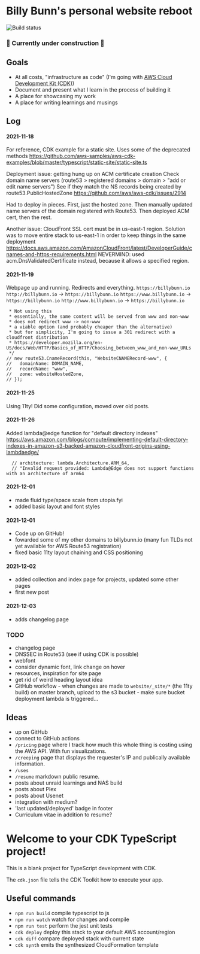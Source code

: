 # Billy Bunn's personal website reboot
![Build status](https://github.com/<org>/<repo>/workflows/build-and-deploy/badge.svg "GitHub Actions Build Status")
### 🚧 Currently under construction 🚧

## Goals

- At all costs, "infrastructure as code" (I'm going with [AWS Cloud Development Kit (CDK)](https://aws.amazon.com/cdk/))
- Document and present what I learn in the process of building it
- A place for showcasing my work
- A place for writing learnings and musings



## Log

#### 2021-11-18
For reference, CDK example for a static site. Uses some of the deprecated methods 
https://github.com/aws-samples/aws-cdk-examples/blob/master/typescript/static-site/static-site.ts

Deployment issue: getting hung up on ACM certificate creation
Check domain name servers (route53 > registered domains > domain > "add or edit name servers")
See if they match the NS records being created by route53.PublicHostedZone
https://github.com/aws/aws-cdk/issues/2914

Had to deploy in pieces. First, just the hosted zone. 
Then manually updated name servers of the domain registered with Route53. 
Then deployed ACM cert, then the rest.

Another issue: CloudFront SSL cert must be in us-east-1 region. 
Solution was to move entire stack to us-east-1 in order to keep things in the same deployment
https://docs.aws.amazon.com/AmazonCloudFront/latest/DeveloperGuide/cnames-and-https-requirements.html
NEVERMIND: used acm.DnsValidatedCertificate instead, because it allows a specified region.

#### 2021-11-19
Webpage up and running. Redirects and everything. 
                                `https://billybunn.io`
`http://billybunn.io`       ->  `https://billybunn.io`
`https://www.billybunn.io`  ->  `https://billybunn.io`
`http://www.billybunn.io`   ->  `https://billybunn.io`

     * Not using this
     * essentially, the same content will be served from www and non-www
     * does not redirect www -> non-www
     * a viable option (and probably cheaper than the alternative)
     * but for simplicity, I'm going to issue a 301 redirect with a cloudfront distribution
     * https://developer.mozilla.org/en-US/docs/Web/HTTP/Basics_of_HTTP/Choosing_between_www_and_non-www_URLs
     */
    // new route53.CnameRecord(this, "WebsiteCNAMERecord-www", {
    //   domainName: DOMAIN_NAME,
    //   recordName: "www",
    //   zone: websiteHostedZone,
    // });

#### 2021-11-25
Using 11ty! Did some configuration, moved over old posts.

#### 2021-11-26
Added lambda@edge function for "default directory indexes" https://aws.amazon.com/blogs/compute/implementing-default-directory-indexes-in-amazon-s3-backed-amazon-cloudfront-origins-using-lambdaedge/

      // architecture: lambda.Architecture.ARM_64,
      // "Invalid request provided: Lambda@Edge does not support functions with an architecture of arm64

#### 2021-12-01
- made fluid type/space scale from utopia.fyi
- added basic layout and font styles

#### 2021-12-01
- Code up on GitHub!
- fowarded some of my other domains to billybunn.io (many fun TLDs not yet available for AWS Route53 registration)
- fixed basic 11ty layout chaining and CSS positioning

#### 2021-12-02
- added collection and index page for projects, updated some other pages
- first new post

#### 2021-12-03
- adds changelog page

### TODO
- changelog page
- DNSSEC in Route53 (see if using CDK is possible)
- webfont
- consider dynamic font, link change on hover
- resources, inspiration for site page
- get rid of weird heading layout idea
- GitHub workflow
      - when changes are made to `website/_site/*` (the 11ty build) on master branch, upload to the s3 bucket
      - make sure bucket deployment lambda is triggered...

## Ideas
- up on GitHub
- connect to GitHub actions
- `/pricing` page where I track how much this whole thing is costing using the AWS API. With fun visualizations.
- `/creeping` page that displays the requester's IP and publically available information.
- `/uses` 
- `/resume` markdown public resume.
- posts about unraid learnings and NAS build
- posts about Plex
- posts about Usenet
- integration with medium?
- 'last updated/deployed' badge in footer
- Curriculum vitae in addition to resume?



# Welcome to your CDK TypeScript project!

This is a blank project for TypeScript development with CDK.

The `cdk.json` file tells the CDK Toolkit how to execute your app.

## Useful commands

- `npm run build` compile typescript to js
- `npm run watch` watch for changes and compile
- `npm run test` perform the jest unit tests
- `cdk deploy` deploy this stack to your default AWS account/region
- `cdk diff` compare deployed stack with current state
- `cdk synth` emits the synthesized CloudFormation template
